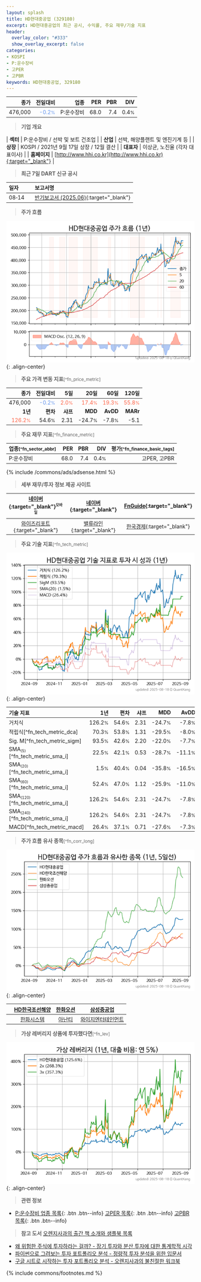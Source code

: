 ```yaml
---
layout: splash
title: HD현대중공업 (329180)
excerpt: HD현대중공업의 최근 공시, 수익률, 주요 재무/기술 지표
header:
  overlay_color: "#333"
  show_overlay_excerpt: false
categories:
- KOSPI
- P:운수장비
- 고PER
- 고PBR
keywords: HD현대중공업, 329180
---
```


| **종가** | **전일대비** | **업종** | **PER** | **PBR** | **DIV** |
| -------: | -----------: | -------: | ------: | ------: | ------: |
| 476,000 | <span style="color: cornflowerblue">-0.2<small>%</small></span> | P:운수장비 | 68.0 | 7.4 | 0.4<small>%</small> |

<!-- more -->


> **기업 개요**<a id="company"></a>

| <span style="white-space:nowrap;">**섹터**</span> | P:운수장비 / 선박 및 보트 건조업 |
| <span style="white-space:nowrap;">**산업**</span> | 선박, 해양플랜트 및 엔진기계 등 |
| <span style="white-space:nowrap;">**상장**</span> | KOSPI / 2021년 9월 17일 상장 / 12월 결산 |
| <span style="white-space:nowrap;">**대표자**</span> | 이상균, 노진율 (각자 대표이사) |
| <span style="white-space:nowrap;">**홈페이지**</span> | [http://www.hhi.co.kr](http://www.hhi.co.kr){:target="_blank"} |


> **최근 7일 DART 신규 공시**<a id="dart"></a>

| **일자** |      | **보고서명** |
| :------- | :--- | :----------- |
| 08&#x2011;14 | | [반기보고서 (2025.06)](https://dart.fss.or.kr/dsaf001/main.do?rcpNo=20250814002347){:target="_blank"} |


> **주가 흐름**<a id="price"></a>

![329180](/stock/images/329180.png){: .align-center}


> **주요 가격 변동 지표**<small>[^fn_price_metric]</small>

| **종가** | **전일대비** | **5일** | **20일** | **60일** | **120일** |
| -------: | -----------: | ------: | -------: | -------: | --------: |
| 476,000 | <span style="color: cornflowerblue">-0.2<small>%</small></span> | <span style="color: tomato">2.0<small>%</small></span> | <span style="color: tomato">17.4<small>%</small></span> | <span style="color: tomato">19.3<small>%</small></span> | <span style="color: tomato">55.8<small>%</small></span> |
| **1년** | **편차** | **샤프** | **MDD** | **AvDD** | **MARr** |
| <span style="color: tomato">126.2<small>%</small></span> | 54.6<small>%</small> | 2.31 | -24.7<small>%</small> | -7.8<small>%</small> | -5.1 |


> **주요 재무 지표**<small>[^fn_finance_metric]</small>

| **업종**<small>[^fn_sector_abbr]</small> | **PER** | **PBR** | **DIV** | **평가**<small>[^fn_finance_basic_tags]</small> |
| :--------------------------------------- | ------: | ------: | ------: | ----------------------------------------------: |
| P:운수장비 | 68.0 | 7.4 | 0.4<small>%</small> | 고PER, 고PBR |



{% include /commons/ads/adsense.html %}

> **세부 재무/투자 정보 제공 사이트**

| [네이버](https://m.stock.naver.com/domestic/stock/329180/finance/summary){:target="_blank"}<sup><small>모바일</small></sup> | [네이버](https://finance.naver.com/item/coinfo.naver?code=329180){:target="_blank"} | [FnGuide](https://comp.fnguide.com/SVO2/ASP/SVD_Invest.asp?gicode=A329180&MenuYn=Y){:target="_blank"} |
| :---: | :---: | :---: |
| [와이즈리포트](https://comp.wisereport.co.kr/company/c1040001.aspx?cmp_cd=329180){:target="_blank"} | [밸류라인](https://www.valueline.co.kr/finance/summary/329180){:target="_blank"} | [한국경제](https://markets.hankyung.com/stock/329180/financial-summary){:target="_blank"} |


> **주요 기술 지표**<small>[^fn_tech_metric]</small>


![329180](/stock/images/329180_tech.png){: .align-center}

| **기술 지표** | **1년** | **편차** | **샤프** | **MDD** | **AvDD** |
| :------------ | ------: | -----------: | -------: | ------: | -------: |
| 거치식 | 126.2<small>%</small> | 54.6<small>%</small> | 2.31 | -24.7<small>%</small> | -7.8<small>%</small> |
| 적립식[^fn_tech_metric_dca] | 70.3<small>%</small> | 53.8<small>%</small> | 1.31 | -29.5<small>%</small> | -8.0<small>%</small> |
| Sig. M[^fn_tech_metric_sigm] | 93.5<small>%</small> | 42.6<small>%</small> | 2.20 | -22.0<small>%</small> | -7.7<small>%</small> |
| SMA<small><sub>(5)</sub></small>[^fn_tech_metric_sma_i] | 22.5<small>%</small> | 42.1<small>%</small> | 0.53 | -28.7<small>%</small> | -11.1<small>%</small> |
| SMA<small><sub>(20)</sub></small>[^fn_tech_metric_sma_i] | 1.5<small>%</small> | 40.4<small>%</small> | 0.04 | -35.8<small>%</small> | -16.5<small>%</small> |
| SMA<small><sub>(60)</sub></small>[^fn_tech_metric_sma_i] | 52.4<small>%</small> | 47.0<small>%</small> | 1.12 | -25.9<small>%</small> | -11.0<small>%</small> |
| SMA<small><sub>(120)</sub></small>[^fn_tech_metric_sma_i] | 126.2<small>%</small> | 54.6<small>%</small> | 2.31 | -24.7<small>%</small> | -7.8<small>%</small> |
| SMA<small><sub>(240)</sub></small>[^fn_tech_metric_sma_i] | 126.2<small>%</small> | 54.6<small>%</small> | 2.31 | -24.7<small>%</small> | -7.8<small>%</small> |
| MACD[^fn_tech_metric_macd] | 26.4<small>%</small> | 37.1<small>%</small> | 0.71 | -27.6<small>%</small> | -7.3<small>%</small> |


> **주가 흐름 유사 종목**<a id="corr"></a><small>[^fn_corr_long]</small>

![329180](/stock/images/329180_corr.png){: .align-center}

|       | [HD한국조선해양](/009540/) | [한화오션](/042660/) | [삼성중공업](/010140/) |
| :---: | :------------------------------------: | :------------------------------------: | :------------------------------------: |
|       | [한화시스템](/272210/) | [아난티](/025980/) | [와이지엔터테인먼트](/122870/) |


> **가상 레버리지 상품에 투자했다면**<a id="2x"></a><small>[^fn_lev]</small>

![329180](/stock/images/329180_2x.png){: .align-center}


> **관련 정보**

- [P:운수장비 업종 목록](/stats/sector/kospi_업종_운수장비_종목/){: .btn .btn--info} [고PER 목록](/fn/fn_high_per/){: .btn .btn--info} [고PBR 목록](/fn/fn_high_pbr/){: .btn .btn--info}

> **참고 도서** [오렌지사과의 출간 책 소개와 샘플북 목록](https://kongdori.tistory.com/691)

- [왜 위험한 주식에 투자하라는 걸까? - 장기 투자와 분산 투자에 대한 통계학적 시각](https://kongdori.tistory.com/421)
- [파이썬으로 그려보는 투자 포트폴리오 분석  - 정량적 투자 분석을 위한 입문서](https://kongdori.tistory.com/643)
- [구글 시트로 시작하는 투자 포트폴리오 분석 - 오렌지사과의 불친절한 워크북](https://kongdori.tistory.com/449)


{% include commons/footnotes.md %}